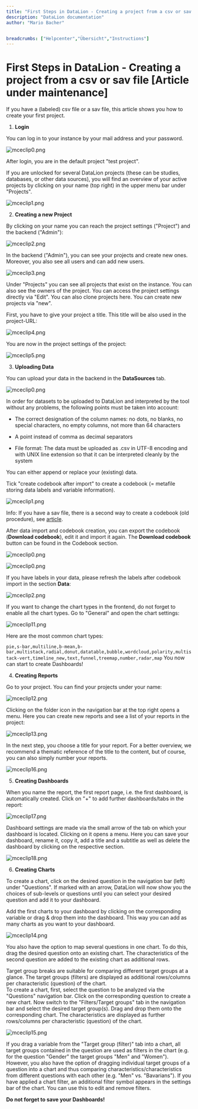 ```yaml
---
title: "First Steps in DataLion - Creating a project from a csv or sav file [Article under maintenance]"
description: "DataLion documentation"
author: "Mario Bacher"


breadcrumbs: ["Helpcenter","Übersicht","Instructions"]
---
```


# First Steps in DataLion - Creating a project from a csv or sav file [Article under maintenance]

If you have a (labeled) csv file or a sav file, this article shows you how to create your first project.

1.  **Login**
    

You can log in to your instance by your mail address and your password.

![mceclip0.png](/img/86999057.png)

After login, you are in the default project "test project".

If you are unlocked for several DataLion projects (these can be studies, databases, or other data sources), you will find an overview of your active projects by clicking on your name (top right) in the upper menu bar under "Projects".

![mceclip1.png](/img/86999064.png)

2.  **Creating a new Project**
    

By clicking on your name you can reach the project settings ("Project") and the backend ("Admin"):

![mceclip2.png](/img/86999070.png)

In the backend ("Admin"), you can see your projects and create new ones. Moreover, you also see all users and can add new users.

![mceclip3.png](/img/86999076.png)

Under "Projects" you can see all projects that exist on the instance. You can also see the owners of the project. You can access the project settings directly via "Edit". You can also clone projects here. You can create new projects via "new". 

First, you have to give your project a title. This title will be also used in the project-URL:

![mceclip4.png](/img/86999082.png)

You are now in the project settings of the project:

![mceclip5.png](/img/86999088.png)

3.  **Uploading Data**
    

You can upload your data in the backend in the **DataSources** tab.

![mceclip0.png](/img/86999094.png)

In order for datasets to be uploaded to DataLion and interpreted by the tool without any problems, the following points must be taken into account:

-   The correct designation of the column names: no dots, no blanks, no special characters, no empty columns, not more than 64 characters
    
-   A point instead of comma as decimal separators
    
-   File format: The data must be uploaded as .csv in UTF-8 encoding and with UNIX line extension so that it can be interpreted cleanly by the system
    

You can either append or replace your (existing) data.

Tick "create codebook after import" to create a codebook (= metafile storing data labels and variable information).

![mceclip1.png](/img/86999064.png)

Info: If you have a sav file, there is a second way to create a codebook (old procedure), see [article](https://datalion.zendesk.com/hc/de/articles/4406389622034-First-Steps-in-DataLion-Creating-a-project-from-an-SPSS-file).

After data import and codebook creation, you can export the codebook (**Download codebook**), edit it and import it again. The **Download codebook** button can be found in the Codebook section.

![mceclip0.png](/img/86999111.png)

![mceclip0.png](/img/86999057.png)

If you have labels in your data, please refresh the labels after codebook import in the section **Data**:

![mceclip2.png](/img/86999070.png)

If you want to change the chart types in the frontend, do not forget to enable all the chart types. Go to "General" and open the chart settings:

![mceclip11.png](/img/86999139.png)

Here are the most common chart types: 

``
pie,s-bar,multiline,b-mean,b-bar,multistack,radial,donut,datatable,bubble,wordcloud,polarity,multistack-vert,timeline_new,text,funnel,treemap,number,radar,map
``
You now can start to create Dashboards!

4.  **Creating Reports**
    

Go to your project. You can find your projects under your name:

![mceclip12.png](/img/86999145.png)

Clicking on the folder icon in the navigation bar at the top right opens a menu. Here you can create new reports and see a list of your reports in the project:

![mceclip13.png](/img/86999151.png)

In the next step, you choose a title for your report. For a better overview, we recommend a thematic reference of the title to the content, but of course, you can also simply number your reports.

![mceclip16.png](/img/86999157.png)

5.  **Creating Dashboards**
    

When you name the report, the first report page, i.e. the first dashboard, is automatically created. Click on "+" to add further dashboards/tabs in the report:

![mceclip17.png](/img/86999163.png)

Dashboard settings are made via the small arrow of the tab on which your dashboard is located. Clicking on it opens a menu. Here you can save your dashboard, rename it, copy it, add a title and a subtitle as well as delete the dashboard by clicking on the respective section.

![mceclip18.png](/img/86999169.png)

6.  **Creating Charts**
    

To create a chart, click on the desired question in the navigation bar (left) under "Questions". If marked with an arrow, DataLion will now show you the choices of sub-levels or questions until you can select your desired question and add it to your dashboard.

Add the first charts to your dashboard by clicking on the corresponding variable or drag & drop them into the dashboard. This way you can add as many charts as you want to your dashboard.

![mceclip14.png](/img/86999175.png)

You also have the option to map several questions in one chart. To do this, drag the desired question onto an existing chart. The characteristics of the second question are added to the existing chart as additional rows.

Target group breaks are suitable for comparing different target groups at a glance. The target groups (filters) are displayed as additional rows/columns per characteristic (question) of the chart.  
To create a chart, first, select the question to be analyzed via the "Questions" navigation bar. Click on the corresponding question to create a new chart. Now switch to the "Filters/Target groups" tab in the navigation bar and select the desired target group(s). Drag and drop them onto the corresponding chart. The characteristics are displayed as further rows/columns per characteristic (question) of the chart.

![mceclip15.png](/img/86999181.png)

If you drag a variable from the "Target group (filter)" tab into a chart, all target groups contained in the question are used as filters in the chart (e.g. for the question "Gender" the target groups "Men" and "Women"). However, you also have the option of dragging individual target groups of a question into a chart and thus comparing characteristics/characteristics from different questions with each other (e.g. "Men" vs. "Bavarians"). If you have applied a chart filter, an additional filter symbol appears in the settings bar of the chart. You can use this to edit and remove filters.

**Do not forget to save your Dashboards!**
